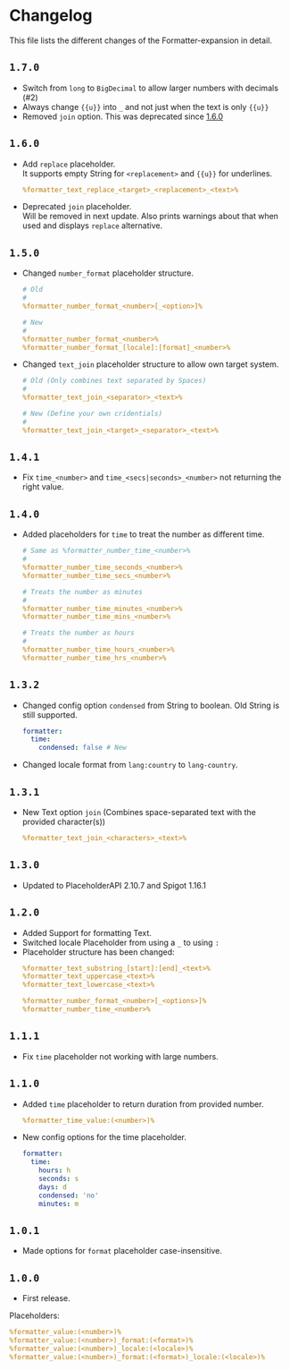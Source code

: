 # Changelog
This file lists the different changes of the Formatter-expansion in detail.

## `1.7.0`
- Switch from `long` to `BigDecimal` to allow larger numbers with decimals (#2)
- Always change `{{u}}` into `_` and not just when the text is only `{{u}}`
- Removed `join` option. This was deprecated since [1.6.0](#160)

## `1.6.0`
- Add `replace` placeholder.  
  It supports empty String for `<replacement>` and `{{u}}` for underlines.
  ```yaml
  %formatter_text_replace_<target>_<replacement>_<text>%
  ```
- Deprecated `join` placeholder.  
  Will be removed in next update. Also prints warnings about that when used and displays `replace` alternative.

## `1.5.0`
- Changed `number_format` placeholder structure.
  ```yaml
  # Old
  #
  %formatter_number_format_<number>[_<option>]%
  
  # New
  #
  %formatter_number_format_<number>%
  %formatter_number_format_[locale]:[format]_<number>%
  ```
- Changed `text_join` placeholder structure to allow own target system.
  ```yaml
  # Old (Only combines text separated by Spaces)
  #
  %formatter_text_join_<separator>_<text>%
  
  # New (Define your own cridentials)
  #
  %formatter_text_join_<target>_<separator>_<text>%
  ```

## `1.4.1`
- Fix `time_<number>` and `time_<secs|seconds>_<number>` not returning the right value.

## `1.4.0`
- Added placeholders for `time` to treat the number as different time.
  ```yaml
  # Same as %formatter_number_time_<number>%
  #
  %formatter_number_time_seconds_<number>%
  %formatter_number_time_secs_<number>%
  
  # Treats the number as minutes
  #
  %formatter_number_time_minutes_<number>%
  %formatter_number_time_mins_<number>%
  
  # Treats the number as hours
  #
  %formatter_number_time_hours_<number>%
  %formatter_number_time_hrs_<number>%
  ```

## `1.3.2`
- Changed config option `condensed` from String to boolean. Old String is still supported.
  ```yaml
  formatter:
    time:
      condensed: false # New
  ```
- Changed locale format from `lang:country` to `lang-country`.

## `1.3.1`
- New Text option `join` (Combines space-separated text with the provided character(s))
  ```yaml
  %formatter_text_join_<characters>_<text>%
  ```

## `1.3.0`
- Updated to PlaceholderAPI 2.10.7 and Spigot 1.16.1

## `1.2.0`
- Added Support for formatting Text.
- Switched locale Placeholder from using a `_` to using `:`
- Placeholder structure has been changed:
  ```yaml
  %formatter_text_substring_[start]:[end]_<text>%
  %formatter_text_uppercase_<text>%
  %formatter_text_lowercase_<text>%
  
  %formatter_number_format_<number>[_<options>]%
  %formatter_number_time_<number>%
  ```

## `1.1.1`
- Fix `time` placeholder not working with large numbers.

## `1.1.0`
- Added `time` placeholder to return duration from provided number.
  ```yaml
  %formatter_time_value:(<number>)%
  ```
- New config options for the time placeholder.
  ```yaml
  formatter:
    time:
      hours: h
      seconds: s
      days: d
      condensed: 'no'
      minutes: m
  ```

## `1.0.1`
- Made options for `format` placeholder case-insensitive.

## `1.0.0`
- First release.

Placeholders:
```yaml
%formatter_value:(<number>)%
%formatter_value:(<number>)_format:(<format>)%
%formatter_value:(<number>)_locale:(<locale>)%
%formatter_value:(<number>)_format:(<format>)_locale:(<locale>)%
```